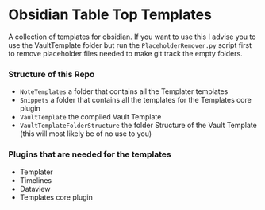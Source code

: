 # Obsidian Table Top Templates

A collection of templates for obsidian. If you want to use this I advise you to use the VaultTemplate folder but run the `PlaceholderRemover.py` script first to remove placeholder files needed to make git track the empty folders.

### Structure of this Repo
- `NoteTemplates` a folder that contains all the Templater templates
- `Snippets` a folder that contains all the templates for the Templates core plugin
- `VaultTemplate` the compiled Vault Template
- `VaultTemplateFolderStructure` the folder Structure of the Vault Template (this will most likely be of no use to you)

### Plugins that are needed for the templates
- Templater
- Timelines
- Dataview
- Templates core plugin
